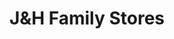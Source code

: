 ---
title: "J&H Family Stores"
url: /cedar-springs/jundh-family-stores-14-mile-road-northeast/
shop: Lebensmittel
---